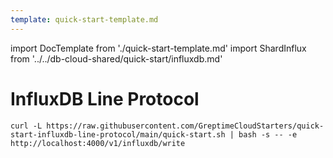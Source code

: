 ```yaml
---
template: quick-start-template.md
---
```


import DocTemplate from './quick-start-template.md'
import ShardInflux from '../../db-cloud-shared/quick-start/influxdb.md'

# InfluxDB Line Protocol

<DocTemplate>
<ShardInflux></ShardInflux>

  ```shell
  curl -L https://raw.githubusercontent.com/GreptimeCloudStarters/quick-start-influxdb-line-protocol/main/quick-start.sh | bash -s -- -e http://localhost:4000/v1/influxdb/write
  ```
</DocTemplate>
